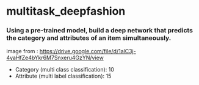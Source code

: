 # multitask_deepfashion
### Using a pre-trained model, build a deep network that predicts the category and attributes of an item simultaneously. 

   image from : https://drive.google.com/file/d/1alC3j-4yaHfZe4bYkr6M7Snxeru4GzYN/view 
   
*  Category (multi class classification): 10  
*  Attribute (multi label classification): 15

